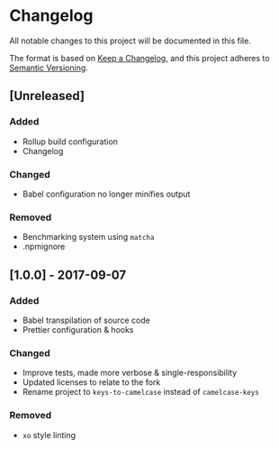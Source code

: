 # Changelog

All notable changes to this project will be documented in this file.

The format is based on [Keep a Changelog](https://keepachangelog.com/en/1.0.0/),
and this project adheres to [Semantic Versioning](https://semver.org/spec/v2.0.0.html).

## [Unreleased]

### Added

- Rollup build configuration
- Changelog

### Changed

- Babel configuration no longer minifies output

### Removed

- Benchmarking system using `matcha`
- .npmignore

## [1.0.0] - 2017-09-07

### Added

- Babel transpilation of source code
- Prettier configuration & hooks

### Changed

- Improve tests, made more verbose & single-responsibility
- Updated licenses to relate to the fork
- Rename project to `keys-to-camelcase` instead of `camelcase-keys`

### Removed

- `xo` style linting
